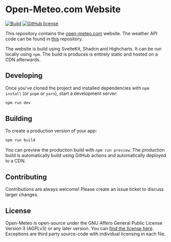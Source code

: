 # Open-Meteo.com Website

[![Build](https://github.com/open-meteo/open-meteo-website/actions/workflows/build.yml/badge.svg)](https://github.com/open-meteo/open-meteo-website/actions/workflows/build.yml) [![GitHub license](https://img.shields.io/github/license/open-meteo/open-meteo-website)](https://github.com/open-meteo/open-meteo-website/blob/main/LICENSE)

This repository contains the [open-meteo.com](https://open-meteo.com/) website. The weather API code can be found in [this](https://github.com/open-meteo/open-meteo) repository.

The website is build using SvelteKit, Shadcn and Highcharts. It can be run locally using `npm`. The build is produces is entirely static and hosted on a CDN afterwards.

## Developing

Once you've cloned the project and installed dependencies with `npm install` (or `pnpm` or `yarn`), start a development server:

```bash
npm run dev
```

## Building

To create a production version of your app:

```bash
npm run build
```

You can preview the production build with `npm run preview`. The production build is automatically build using GitHub actions and automatically deployed to a CDN.

## Contributing

Contributions are always welcome! Please create an issue ticket to discuss larger changes.

## License

Open-Meteo is open-source under the GNU Affero General Public License Version 3 (AGPLv3) or any later version. You can [find the license here](LICENSE). Exceptions are third party source-code with individual licensing in each file.

